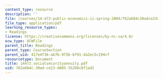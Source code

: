 ```yaml
---
content_type: resource
description: ''
file: /courses/14-472-public-economics-ii-spring-2004/762a684c30adce23d88535298c8f1ad2_14472_socialsecurityannuity.pdf
file_type: application/pdf
learning_resource_types:
- Readings
license: https://creativecommons.org/licenses/by-nc-sa/4.0/
ocw_type: OCWFile
parent_title: Readings
parent_type: CourseSection
parent_uid: 417e4f36-ab7b-975b-bf91-da2ec5c194cf
resourcetype: Document
title: 14472_socialsecurityannuity.pdf
uid: 762a684c-30ad-ce23-d885-35298c8f1ad2
---
```

